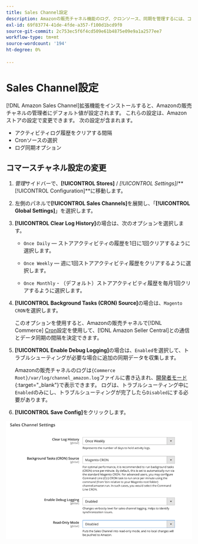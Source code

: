 ```yaml
---
title: Sales Channel設定
description: Amazonの販売チャネル機能のログ、クロンソース、同期を管理するには、コマース設定を更新します。
exl-id: 69f83774-41de-4fde-a357-f100d1bcd9f0
source-git-commit: 2c753ec5f6f4cd509e61b4875e09e9a1a2577ee7
workflow-type: tm+mt
source-wordcount: '194'
ht-degree: 0%

---
```


# Sales Channel設定

[!DNL Amazon Sales Channel]拡張機能をインストールすると、Amazonの販売チャネルの管理者にデフォルト値が設定されます。 これらの設定は、Amazonストアの設定で変更できます。 次の設定が含まれます。

- アクティビティログ履歴をクリアする間隔
- Cronソースの選択
- ログ同期オプション

## コマースチャネル設定の変更

1. _管理_&#x200B;サイドバーで、**[!UICONTROL Stores]** / _[!UICONTROL Settings]_/**[!UICONTROL Configuration]**に移動します。

1. 左側のパネルで&#x200B;**[!UICONTROL Sales Channels]**&#x200B;を展開し、「**[!UICONTROL Global Settings]**」を選択します。

1. **[!UICONTROL Clear Log History]**&#x200B;の場合は、次のオプションを選択します。

   - `Once Daily`  — ストアアクティビティの履歴を1日に1回クリアするように選択します。

   - `Once Weekly`  — 週に1回ストアアクティビティ履歴をクリアするように選択します。

   - `Once Monthly` - （デフォルト）ストアアクティビティ履歴を毎月1回クリアするように選択します。

1. **[!UICONTROL Background Tasks (CRON) Source]**&#x200B;の場合は、`Magento CRON`を選択します。

   このオプションを使用すると、Amazonの販売チャネルで[!DNL Commerce] [Cron](https://docs.magento.com/user-guide/system/cron.html)設定を使用して、[!DNL Amazon Seller Central]との通信とデータ同期の間隔を決定できます。

1. **[!UICONTROL Enable Debug Logging]**&#x200B;の場合は、`Enabled`を選択して、トラブルシューティングが必要な場合に追加の同期データを収集します。

   Amazonの販売チャネルのログは`{Commerce Root}/var/log/channel_amazon.log`ファイルに書き込まれ、[開発者モード](https://docs.magento.com/user-guide/magento/installation-modes.html){:target=&quot;_blank&quot;}で表示できます。 ログは、トラブルシューティング中に`Enabled`のみにし、トラブルシューティングが完了したら`Disabled`にする必要があります。

1. **[!UICONTROL Save Config]**&#x200B;をクリックします。

![Sales Channel設定](assets/config-sales-channel-global-settings.png)
